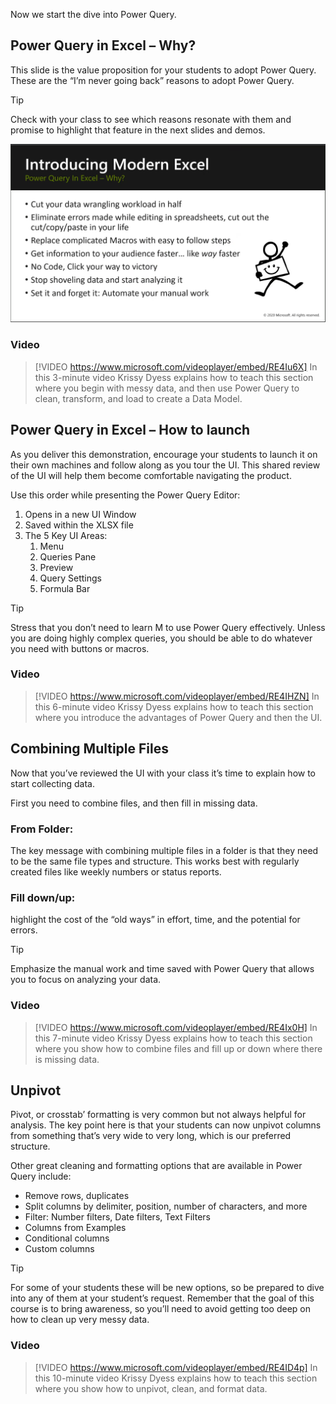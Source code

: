 Now we start the dive into Power Query. 

## Power Query in Excel – Why?
This slide is the value proposition for your students to adopt Power Query. These are the &#8220;I’m never going back&#8221; reasons to adopt Power Query. 

> [!TIP]
> Check with your class to see which reasons resonate with them and promise to highlight that feature in the next slides and demos. 

![Why use Power Query](../media/why-power-query.png)

### Video
> [!VIDEO https://www.microsoft.com/videoplayer/embed/RE4Iu6X] 
> In this 3-minute video Krissy Dyess explains how to teach this section where you begin with messy data, and then use Power Query to clean, transform, and load to create a Data Model.

## Power Query in Excel – How to launch
As you deliver this demonstration, encourage your students to launch it on their own machines and follow along as you tour the UI. This shared review of the UI will help them become comfortable navigating the product.


Use this order while presenting the Power Query Editor:
1.	Opens in a new UI Window
1.	Saved within the XLSX file
1.	The 5 Key UI Areas:
    1.	Menu
    1.	Queries Pane
    1.	Preview
    1.	Query Settings
    1.	Formula Bar

> [!TIP]
> Stress that you don’t need to learn M to use Power Query effectively. Unless you are doing highly complex queries, you should be able to do whatever you need with buttons or macros.

### Video
> [!VIDEO https://www.microsoft.com/videoplayer/embed/RE4IHZN] 
> In this 6-minute video Krissy Dyess explains how to teach this section where you introduce the advantages of Power Query and then the UI.

## Combining Multiple Files 
Now that you’ve reviewed the UI with your class it’s time to explain how to start collecting data. 

First you need to combine files, and then fill in missing data.

### From Folder: 
The key message with combining multiple files in a folder is that they need to be the same file types and structure.  This works best with regularly created files like weekly numbers or status reports.


### Fill down/up: 
highlight the cost of the “old ways” in effort, time, and the potential for errors.

> [!TIP]
> Emphasize the manual work and time saved  with Power Query that allows you to focus on analyzing your data.

### Video
> [!VIDEO https://www.microsoft.com/videoplayer/embed/RE4Ix0H] 
> In this 7-minute video Krissy Dyess explains how to teach this section where you show how to combine files and fill up or down where there is missing data.

## Unpivot
Pivot, or crosstab’ formatting is very common but not always helpful for analysis.
The key point here is that your students can now unpivot columns from something that’s very wide to very long, which is our preferred structure.


Other great cleaning and formatting options that are available in Power Query include:
- Remove rows, duplicates
- Split columns by delimiter, position, number of characters, and more
- Filter: Number filters, Date filters, Text Filters
- Columns from Examples
- Conditional columns
- Custom columns


> [!TIP]
> For some of your students these will be new options, so be prepared to dive into any of them at your student’s request. Remember that the goal of this course is to bring awareness, so you’ll need to avoid getting too deep on how to clean up very messy data. 

### Video
> [!VIDEO https://www.microsoft.com/videoplayer/embed/RE4ID4p] 
> In this 10-minute video Krissy Dyess explains how to teach this section where you show how to unpivot, clean, and format data.
